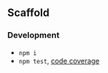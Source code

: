 Scaffold
--------


### Development

 - `npm i`
 - `npm test`, [code coverage](./coverage/lcov-report/index.html)
